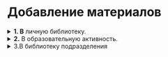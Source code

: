 # Добавление материалов

<details>

<summary><strong>1. В</strong> личную библиотеку.</summary>

1\) Выберете в разделе "Материалы" пункт "Библиотека".

<img src="../../.gitbook/assets/Screenshot_438.png" alt="" data-size="original">

2\) Со страницы Библиотеки добавьте [материал](materialy/). В этом случае материал сразу добавится в личную библиотеку.

<img src="../../.gitbook/assets/Screenshot_441.png" alt="" data-size="original">

</details>

<details>

<summary><strong>2.</strong> В образовательную активность.</summary>

1\) Зайдите на страницу вуза.

2\) Выберите раздел "Библиотека" на странице дисциплины и добавьте материал в нужный каталог.

<img src="../../.gitbook/assets/Screenshot_467.png" alt="" data-size="original">

В этом случае материал добавится конкретно в этот каталог библиотек&#x438;**.**

При добавлении материала к Образовательной Активности необходимо указать доступность:

* Виден всегда
* Виден только во время Образовательной активности
* Не виден никогда

<img src="../../.gitbook/assets/Screenshot_471.png" alt="" data-size="original">

<img src="../../.gitbook/assets/Screenshot_470.png" alt="" data-size="original">

<img src="../../.gitbook/assets/Screenshot_472 (1).png" alt="" data-size="original">

В этом случае материал будет добавлен в личную библиотеку пользователя, библиотеку дисциплины и образовательную активность.

</details>

<details>

<summary>3.В библиотеку подразделения</summary>

1\) Зайдите на страницу подразделения, далее выберите "Библиотека".

![](<../../.gitbook/assets/image (297).png>)

2\) Добавьте материал в библиотеку.

![](<../../.gitbook/assets/image (298).png>)

</details>
